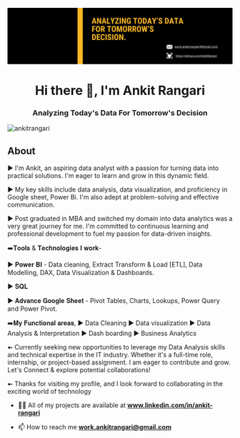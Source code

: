 ![logo](https://github.com/AnkitRangari/AnkitRangari/blob/main/IMG_6174.PNG)
<h1 align="center">Hi there 👋, I'm Ankit Rangari</h1>
<h3 align="center">Analyzing Today's Data For Tomorrow's Decision</h3>

<p align="left"> <img src="https://komarev.com/ghpvc/?username=ankitrangari&label=Profile%20views&color=0e75b6&style=flat" alt="ankitrangari" /> </p>

## About
► I'm Ankit, an aspiring data analyst with a passion for turning data into practical solutions. I'm eager to learn and grow in this dynamic field.

► My key skills include data analysis, data visualization, and proficiency in Google sheet, Power Bi. I'm also adept at problem-solving and effective communication.

► Post graduated in MBA and switched my domain into data analytics was a very great journey for me. I'm committed to continuous learning and professional development to fuel my passion for data-driven insights.

➡️𝐓𝐨𝐨𝐥𝐬 & 𝐓𝐞𝐜𝐡𝐧𝐨𝐥𝐨𝐠𝐢𝐞𝐬 𝐈 𝐰𝐨𝐫𝐤-

► 𝐏𝐨𝐰𝐞𝐫 𝐁𝐈 - Data cleaning, Extract Transform & Load [ETL], Data Modelling, DAX, Data Visualization & Dashboards.

► 𝐒𝐐𝐋

► 𝐀𝐝𝐯𝐚𝐧𝐜𝐞 𝐆𝐨𝐨𝐠𝐥𝐞 𝐒𝐡𝐞𝐞𝐭 - Pivot Tables, Charts, Lookups, Power Query and Power Pivot.

➡️𝐌𝐲 𝐅𝐮𝐧𝐜𝐭𝐢𝐨𝐧𝐚𝐥 𝐚𝐫𝐞𝐚𝐬,
► Data Cleaning
► Data visualization
► Data Analysis & Interpretation
► Dash boarding
► Business Analytics

➼ Currently seeking new opportunities to leverage my Data Analysis skills and technical expertise in the IT industry. Whether it's a full-time role, internship, or project-based assignment. I am eager to contribute and grow. Let's Connect & explore potential collaborations!

➼ Thanks for visiting my profile, and I look forward to collaborating in the exciting world of technology

- 👨‍💻 All of my projects are available at **www.linkedin.com/in/ankit-rangari**

- 📫 How to reach me **work.ankitrangari@gmail.com**
